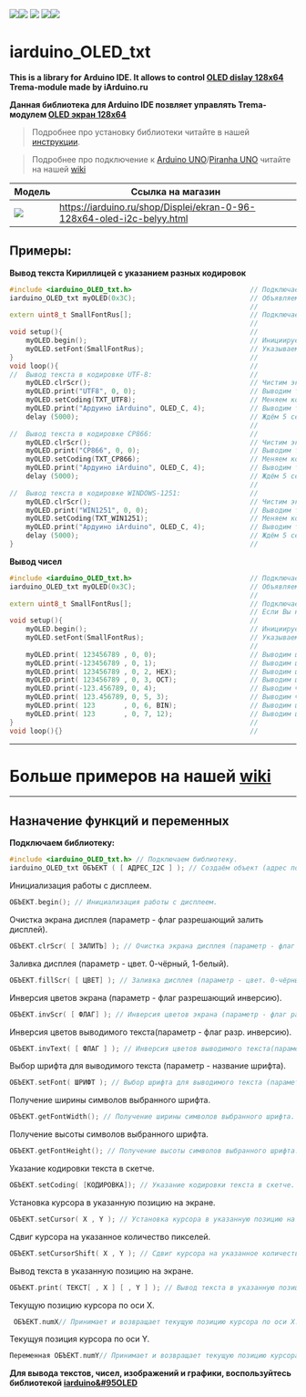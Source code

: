 [![](https://iarduino.ru/img/logo.svg)](https://iarduino.ru)[![](https://wiki.iarduino.ru/img/git-shop.svg?3)](https://iarduino.ru) [![](https://wiki.iarduino.ru/img/git-wiki.svg?2)](https://wiki.iarduino.ru) [![](https://wiki.iarduino.ru/img/git-lesson.svg?2)](https://lesson.iarduino.ru)[![](https://wiki.iarduino.ru/img/git-forum.svg?2)](http://forum.trema.ru)

# iarduino_OLED_txt

**This is a library for Arduino IDE. It allows to control [OLED dislay 128x64](https://iarduino.ru/shop/Displei/ekran-0-96-128x64-oled-i2c-belyy.html) Trema-module made by iArduino.ru**

**Данная библиотека для Arduino IDE позвляет управлять Trema-модулем [OLED экран 128x64](https://iarduino.ru/shop/Displei/ekran-0-96-128x64-oled-i2c-belyy.html)**

> Подробнее про установку библиотеки читайте в нашей [инструкции](https://wiki.iarduino.ru/page/Installing_librari/).

> Подробнее про подключение к [Arduino UNO](https://iarduino.ru/shop/boards/arduino-uno-r3.html)/[Piranha UNO](https://iarduino.ru/shop/boards/piranha-uno-r3.html) читайте на нашей [wiki](https://wiki.iarduino.ru/page/OLED_trema/)


| Модель | Ссылка на магазин |
|--|--|
| ![](https://wiki.iarduino.ru/img/resources/830/830.svg) | https://iarduino.ru/shop/Displei/ekran-0-96-128x64-oled-i2c-belyy.html |

## Примеры:

**Вывод текста Кириллицей с указанием разных кодировок**

```C++
#include <iarduino_OLED_txt.h>                             // Подключаем библиотеку iarduino_OLED_txt.
iarduino_OLED_txt myOLED(0x3C);                            // Объявляем объект myOLED, указывая адрес дисплея на шине I2C: 0x3C или 0x3D.
                                                           //
extern uint8_t SmallFontRus[];                             // Подключаем шрифт SmallFontRus.
                                                           //
void setup(){                                              //
    myOLED.begin();                                        // Инициируем работу с дисплеем.
    myOLED.setFont(SmallFontRus);                          // Указываем шрифт который требуется использовать для вывода цифр и текста.
}                                                          //
void loop(){                                               //
//  Вывод текста в кодировке UTF-8:                        //
    myOLED.clrScr();                                       // Чистим экран.
    myOLED.print("UTF8", 0, 0);                            // Выводим текст начиная с 0 столбца 0 строки.
    myOLED.setCoding(TXT_UTF8);                            // Меняем кодировку на UTF-8 (по умолчанию).
    myOLED.print("Ардуино iArduino", OLED_C, 4);           // Выводим текст по центру 4 строки.
    delay (5000);                                          // Ждём 5 секунд.
                                                           //
//  Вывод текста в кодировке CP866:                        //
    myOLED.clrScr();                                       // Чистим экран.
    myOLED.print("CP866", 0, 0);                           // Выводим текст начиная с 0 столбца 0 строки.
    myOLED.setCoding(TXT_CP866);                           // Меняем кодировку на CP866.
    myOLED.print("Ардуино iArduino", OLED_C, 4);           // Выводим текст по центру 4 строки.
    delay (5000);                                          // Ждём 5 секунд.
                                                           //
//  Вывод текста в кодировке WINDOWS-1251:                 //
    myOLED.clrScr();                                       // Чистим экран.
    myOLED.print("WIN1251", 0, 0);                         // Выводим текст начиная с 0 столбца 0 строки.
    myOLED.setCoding(TXT_WIN1251);                         // Меняем кодировку на WINDOWS-1251.
    myOLED.print("Ардуино iArduino", OLED_C, 4);           // Выводим текст по центру 4 строки.
    delay (5000);                                          // Ждём 5 секунд.
}                                                          //
```

**Вывод чисел**

```C++
#include <iarduino_OLED_txt.h>                             // Подключаем библиотеку iarduino_OLED_txt.
iarduino_OLED_txt myOLED(0x3C);                            // Объявляем объект myOLED, указывая адрес дисплея на шине I2C: 0x3C или 0x3D.
                                                           //
extern uint8_t SmallFontRus[];                             // Подключаем шрифт SmallFontRus.
                                                           // Если Вы не используете Кириллицу, то лучше подключить шрифт SmallFont, он займет меньше места в памяти программ.
void setup(){                                              //
    myOLED.begin();                                        // Инициируем работу с дисплеем.
    myOLED.setFont(SmallFontRus);                          // Указываем шрифт который требуется использовать для вывода цифр и текста.
                                                           //
    myOLED.print( 123456789 , 0, 0);                       // Выводим целое положительное число начиная с 0 столбца 0 строки.
    myOLED.print(-123456789 , 0, 1);                       // Выводим целое отрицательное число начиная с 0 столбца 1 строки.
    myOLED.print( 123456789 , 0, 2, HEX);                  // Выводим целое положительное число начиная с 0 столбца 2 строки, в 16-ричной системе счисления.
    myOLED.print( 123456789 , 0, 3, OCT);                  // Выводим целое положительное число начиная с 0 столбца 3 строки, в 8-ричной системе счисления.
    myOLED.print(-123.456789, 0, 4);                       // Выводим число с плавающей точкой  начиная с 0 столбца 4 строки, по умолчанию отобразится 2 знака после запятой.
    myOLED.print( 123.456789, 0, 5, 3);                    // Выводим число с плавающей точкой  начиная с 0 столбца 5 строки, указывая 3 знака после запятой.
    myOLED.print( 123       , 0, 6, BIN);                  // Выводим целое положительное число начиная с 0 столбца 6 строки, в 2-ичной системе счисления.
    myOLED.print( 123       , 0, 7, 12);                   // Выводим целое положительное число начиная с 0 столбца 7 строки, в 12-ричной системе счисления.
}                                                          //
void loop(){}                                              //
```

---
# Больше примеров на нашей [wiki](https://wiki.iarduino.ru/page/OLED_trema/#h3_6)
---

## Назначение функций и переменных 

**Подключаем библиотеку:**

```C++
#include <iarduino_OLED_txt.h> // Подключаем библиотеку.
iarduino_OLED_txt ОБЪЕКТ ( [ АДРЕС_I2C ] ); // Создаём объект (адрес по умолчанию 0x3C).
```

Инициализация работы с дисплеем.

```C++
ОБЪЕКТ.begin(); // Инициализация работы с дисплеем.
```

Очистка экрана дисплея (параметр - флаг разрешающий залить дисплей).

```C++
ОБЪЕКТ.clrScr( [ ЗАЛИТЬ] ); // Очистка экрана дисплея (параметр - флаг разрешающий залить дисплей).
```

Заливка дисплея (параметр - цвет. 0-чёрный, 1-белый).

```C++
ОБЪЕКТ.fillScr( [ ЦВЕТ] ); // Заливка дисплея (параметр - цвет. 0-чёрный, 1-белый).
```

Инверсия цветов экрана (параметр - флаг разрешающий инверсию).

```C++
ОБЪЕКТ.invScr( [ ФЛАГ] ); // Инверсия цветов экрана (параметр - флаг разрешающий инверсию).
```

Инверсия цветов выводимого текста(параметр - флаг разр. инверсию).

```C++
ОБЪЕКТ.invText( [ ФЛАГ ] ); // Инверсия цветов выводимого текста(параметр - флаг разр. инверсию).
```

Выбор шрифта для выводимого текста (параметр - название шрифта).

```C++
ОБЪЕКТ.setFont( ШРИФТ ); // Выбор шрифта для выводимого текста (параметр - название шрифта).
```

Получение ширины символов выбранного шрифта.

```C++
ОБЪЕКТ.getFontWidth(); // Получение ширины символов выбранного шрифта.
```

Получение высоты символов выбранного шрифта.

```C++
ОБЪЕКТ.getFontHeight(); // Получение высоты символов выбранного шрифта.
```

Указание кодировки текста в скетче.

```C++
ОБЪЕКТ.setCoding( [КОДИРОВКА]); // Указание кодировки текста в скетче.
```

Установка курсора в указанную позицию на экране.

```C++
ОБЪЕКТ.setCursor( X , Y ); // Установка курсора в указанную позицию на экране.
```

Сдвиг курсора на указанное количество пикселей.

```C++
ОБЪЕКТ.setCursorShift( X , Y ); // Сдвиг курсора на указанное количество пикселей.
```

Вывод текста в указанную позицию на экране.

```C++
ОБЪЕКТ.print( ТЕКСТ[ , X ] [ , Y ] ); // Вывод текста в указанную позицию на экране.
```

Текущую позицию курсора по оси X.

```C++
 ОБЪЕКТ.numX// Принимает и возвращает текущую позицию курсора по оси X.
```

Текущуя позиция курсора по оси Y.

```C++
Переменная ОБЪЕКТ.numY// Принимает и возвращает текущую позицию курсора по оси Y.
```

**Для вывода текстов, чисел, изображений и графики, воспользуйтесь библиотекой [iarduino&#95OLED](https://github.com/tremaru/iarduino&#95OLED)**
